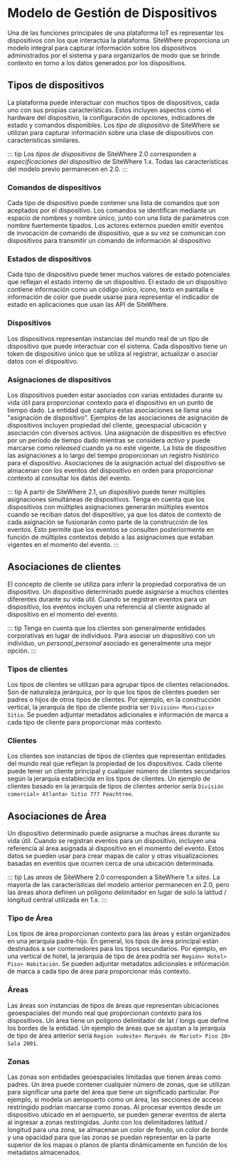 # Modelo de Gestión de Dispositivos

<Seo/>

Una de las funciones principales de una plataforma IoT es representar los dispositivos 
con los que interactúa la plataforma. SiteWhere proporciona un modelo integral para capturar
información sobre los dispositivos administrados por el sistema y para organizarlos de 
modo que se brinde contexto en torno a los datos generados por los dispositivos.

## Tipos de dispositivos

La plataforma puede interactuar con muchos tipos de dispositivos, cada uno con sus propias
características. Estos incluyen aspectos como el hardware del dispositivo, la configuración
de opciones, indicadores de estado y comandos disponibles. Los _tipo de dispositivo_ de SiteWhere
se utilizan para capturar información sobre una clase de dispositivos con
características similares.

::: tip
Los _tipos de dispositivos_ de SiteWhere 2.0 corresponden a 
_especificaciones del dispositivo_ de SiteWhere 1.x. 
Todas las características del modelo previo permanecen en 2.0.
:::

### Comandos de dispositivos

Cada tipo de dispositivo puede contener una lista de comandos que son aceptados por
el dispositivo. Los comandos se identifican mediante un espacio de nombres y nombre único,
junto con una lista de parámetros con nombre fuertemente tipados.
Los actores externos pueden emitir eventos de invocación de comando de dispositivo, que
a su vez se comunican con dispositivos para transmitir un comando de información
al dispositivo

### Estados de dispositivos

Cada tipo de dispositivo puede tener muchos valores de estado potenciales que reflejan
el estado interno de un dispositivo. El estado de un dispositivo contiene información
como un código único, icono, texto en pantalla e información de color que
puede usarse para representar el indicador de estado en aplicaciones que usan
las API de SiteWhere.

### Dispositivos

Los dispositivos representan instancias del mundo real de un tipo de dispositivo que puede
interactuar con el sistema. Cada dispositivo tiene un token de dispositivo único
que se utiliza al registrar, actualizar o asociar datos con
el dispositivo.

### Asignaciones de dispositivos

Los dispositivos pueden estar asociados con varias entidades durante su vida útil
para proporcionar contexto para el dispositivo en un punto de tiempo dado. La entidad
que captura estas asociaciones se llama una "asignación de dispositivo". Ejemplos
de las asociaciones de asignación de dispositivos incluyen propiedad del cliente, geoespacial
ubicación y asociación con diversos activos. Una asignación de dispositivo es
efectivo por un período de tiempo dado mientras se considera _activo_ y
puede marcarse como _released_ cuando ya no esté vigente. La lista de dispositivo
las asignaciones a lo largo del tiempo proporcionan un registro histórico para el dispositivo. 
Asociaciones de la asignación actual del dispositivo se almacenan con los eventos del dispositivo en orden
para proporcionar contexto al consultar los datos del evento.

::: tip
A partir de SiteWhere 2.1, un dispositivo puede tener múltiples asignaciones simultáneas 
de dispositivos. Tenga en cuenta que los dispositivos con múltiples asignaciones generarán 
múltiples eventos cuando se reciban datos del dispositivo, ya que los datos de contexto 
de cada asignación se fusionarán como parte de la construcción de los eventos. Esto 
permite que los eventos se consulten posteriormente en función de múltiples contextos 
debido a las asignaciones que estaban vigentes en el momento del evento.
:::

## Asociaciones de clientes

El concepto de cliente se utiliza para inferir la propiedad corporativa de un dispositivo.
Un dispositivo determinado puede asignarse a muchos clientes diferentes durante su vida útil.
Cuando se registran eventos para un dispositivo, los eventos incluyen una referencia al cliente 
asignado al dispositivo en el momento del evento.

::: tip
Tenga en cuenta que los clientes son generalmente entidades corporativas en lugar de individuos.
Para asociar un dispositivo con un individuo, un _personal_personal_ asociado es generalmente 
una mejor opción.
:::

### Tipos de clientes

Los tipos de clientes se utilizan para agrupar tipos de clientes relacionados. Son de naturaleza 
jerárquica, por lo que los tipos de clientes pueden ser padres o hijos de otros tipos de clientes. 
Por ejemplo, en la construcción vertical, la jerarquía de tipo de cliente podría ser `División> Municipio> Sitio`.
Se pueden adjuntar metadatos adicionales e información de marca a cada tipo de cliente para 
proporcionar más contexto.

### Clientes

Los clientes son instancias de tipos de clientes que representan entidades del mundo real
que reflejan la propiedad de los dispositivos. Cada cliente puede tener un cliente 
principal y cualquier número de clientes secundarios según la jerarquía establecida en 
los tipos de clientes. Un ejemplo de clientes basado en la jerarquía de tipos de clientes 
anterior sería `División comercial> Atlanta> Sitio 777 Peachtree`.

## Asociaciones de Área

Un dispositivo determinado puede asignarse a muchas áreas durante su vida útil. Cuando 
se registran eventos para un dispositivo, incluyen una referencia al área asignada al 
dispositivo en el momento del evento. Estos datos se pueden usar para crear mapas de 
calor y otras visualizaciones basadas en eventos que ocurren cerca de una ubicación 
determinada.

::: tip
Las _areas_ de SiteWhere 2.0 corresponden a SiteWhere 1.x _sites_. La mayoría de las 
características del modelo anterior permanecen en 2.0, pero las áreas ahora definen 
un polígono delimitador en lugar de solo la latitud / longitud central utilizada en 1.x.
:::

### Tipo de Área

Los tipos de área proporcionan contexto para las áreas y están organizados en una jerarquía padre-hijo.
En general, los tipos de área principal están destinados a ser contenedores para los tipos secundarios. 
Por ejemplo, en una vertical de hotel, la jerarquía de tipo de área
podría ser `Región> Hotel> Piso> Habitación`. Se pueden adjuntar metadatos adicionales e información de marca a cada tipo de área para proporcionar más contexto.

### Áreas

Las áreas son instancias de tipos de áreas que representan ubicaciones geoespaciales del 
mundo real que proporcionan contexto para los dispositivos. Un área tiene un polígono 
delimitador de lat / longs que define los bordes de la entidad. Un ejemplo de áreas que 
se ajustan a la jerarquía de tipo de área anterior sería `Región sudeste> Marqués de Mariot> Piso 20> Sala 2001`.

### Zonas

Las zonas son entidades geoespaciales limitadas que tienen áreas como padres. Un área 
puede contener cualquier número de zonas, que se utilizan para significar una parte del 
área que tiene un significado particular. Por ejemplo, si modela un aeropuerto como un 
área, las secciones de acceso restringido podrían marcarse como zonas. Al procesar 
eventos desde un dispositivo ubicado en el aeropuerto, se pueden generar eventos de 
alerta al ingresar a zonas restringidas. Junto con los delimitadores latitud / longitud 
para una zona, se almacenan un color de fondo, un color de borde y una opacidad para 
que las zonas se puedan representar en la parte superior de los mapas o planos de planta 
dinámicamente en función de los metadatos almacenados.
